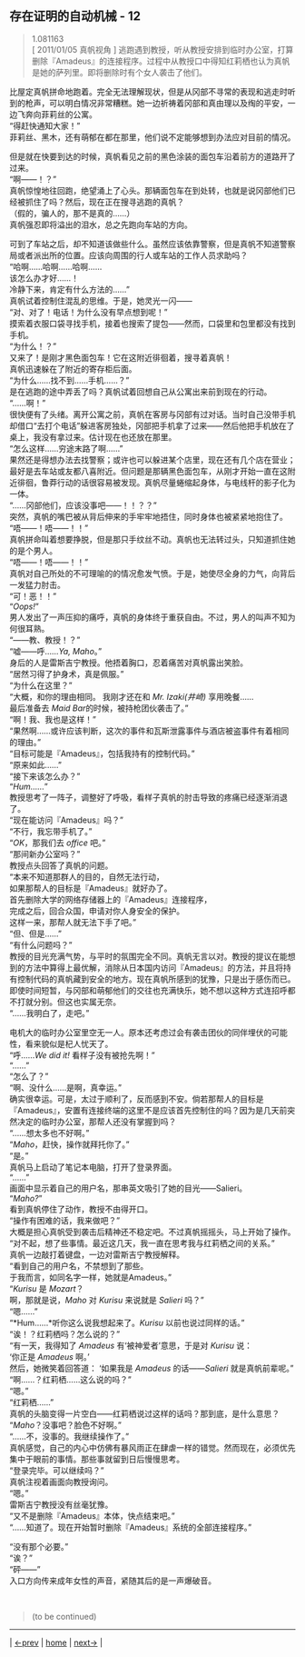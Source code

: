 ## 存在证明的自动机械 - 12
> 1.081163  
> [ 2011/01/05 真帆视角 ] 逃跑遇到教授，听从教授安排到临时办公室，打算删除『Amadeus』的连接程序。过程中从教授口中得知红莉栖也认为真帆是她的萨列里。即将删除时有个女人袭击了他们。  

比屋定真帆拼命地跑着。完全无法理解现状，但是从冈部不寻常的表现和逃走时听到的枪声，可以明白情况非常糟糕。她一边祈祷着冈部和真由理以及绹的平安，一边飞奔向菲莉丝的公寓。  
“得赶快通知大家！”  
菲莉丝、黑木，还有萌郁在都在那里，他们说不定能够想到办法应对目前的情况。  

但是就在快要到达的时候，真帆看见之前的黑色涂装的面包车沿着前方的道路开了过来。  
“啊——！？”  
真帆惊惶地往回跑，绝望涌上了心头。那辆面包车在到处转，也就是说冈部他们已经被抓住了吗？然后，现在正在搜寻逃跑的真帆？  
（假的，骗人的，那不是真的……）  
真帆强忍即将溢出的泪水，总之先跑向车站的方向。  

可到了车站之后，却不知道该做些什么。虽然应该依靠警察，但是真帆不知道警察局或者派出所的位置。应该向周围的行人或车站的工作人员求助吗？  
“哈啊……哈啊……哈啊……  
 该怎么办才好……！  
 冷静下来，肯定有什么方法的……”  
真帆试着控制住混乱的思维。于是，她灵光一闪——  
“对、对了！电话！为什么没有早点想到呢！”  
摸索着衣服口袋寻找手机，接着也搜索了提包——然而，口袋里和包里都没有找到手机。  
“为什么！？”  
又来了！是刚才黑色面包车！它在这附近徘徊着，搜寻着真帆！  
真帆迅速躲在了附近的寄存柜后面。  
“为什么……找不到……手机……？”  
是在逃跑的途中弄丢了吗？真帆试着回想自己从公寓出来前到现在的行动。  
“……啊！”  
很快便有了头绪。离开公寓之前，真帆在客房与冈部有过对话。当时自己没带手机却借口“去打个电话”躲进客房独处，冈部把手机拿了过来——然后他把手机放在了桌上，我没有拿过来。估计现在也还放在那里。  
“怎么这样……穷途末路了啊……”  
果然还是得想办法去找警察；或许也可以躲进某个店里，现在还有几个店在营业；最好是去车站或友都八喜附近。但问题是那辆黑色面包车，从刚才开始一直在这附近徘徊，鲁莽行动的话很容易被发现。真帆尽量蜷缩起身体，与电线杆的影子化为一体。  
“……冈部他们，应该没事吧——！！？？”  
突然，真帆的嘴巴被从背后伸来的手牢牢地捂住，同时身体也被紧紧地抱住了。  
“唔——！唔——！！”  
真帆拼命叫着想要挣脱，但是那只手纹丝不动。真帆也无法转过头，只知道抓住她的是个男人。  
“唔——！唔——！！”  
真帆对自己所处的不可理喻的的情况愈发气愤。于是，她使尽全身的力气，向背后一发猛力肘击。  
“可！恶！！”  
“*Oops!*”  
男人发出了一声压抑的痛呼，真帆的身体终于重获自由。不过，男人的叫声不知为何很耳熟。  
“——教、教授！？”  
“嘘——呼……*Ya, Maho*。”  
身后的人是雷斯吉宁教授。他捂着胸口，忍着痛苦对真帆露出笑脸。  
“居然习得了护身术，真是佩服。”  
“为什么在这里？”  
“大概，和你的理由相同。
 我刚才还在和 *Mr. Izaki(井崎)* 享用晚餐……  
 最后准备去 *Maid Bar*的时候，被持枪团伙袭击了。”  
“啊！我、我也是这样！”  
“果然啊……或许应该判断，这次的事件和瓦斯泄露事件与酒店被盗事件有着相同的理由。”  
“目标可能是『Amadeus』，包括我持有的控制代码。”  
“原来如此……”  
“接下来该怎么办？”  
“*Hum……*”  
教授思考了一阵子，调整好了呼吸，看样子真帆的肘击导致的疼痛已经逐渐消退了。  
“现在能访问『Amadeus』吗？”  
“不行，我忘带手机了。”  
“*OK*，那我们去 *office* 吧。”  
“那间新办公室吗？”  
教授点头回答了真帆的问题。  
“本来不知道那群人的目的，自然无法行动，  
 如果那帮人的目标是『Amadeus』就好办了。  
 首先删除大学的网络存储器上的『Amadeus』连接程序，  
 完成之后，回合众国，申请对你人身安全的保护。  
 这样一来，那帮人就无法下手了吧。”  
“但、但是……”  
“有什么问题吗？”  
教授的目光充满气势，与平时的氛围完全不同。真帆无言以对。教授的提议在能想到的方法中算得上最优解，消除从日本国内访问『Amadeus』的方法，并且将持有控制代码的真帆藏到安全的地方。现在真帆所感到的犹豫，只是出于感伤而已。即使时间短暂，与冈部和萌郁他们的交往也充满快乐，她不想以这种方式连招呼都不打就分别。但这也实属无奈。  
“……我明白了，走吧。”  

电机大的临时办公室里空无一人。原本还考虑过会有袭击团伙的同伴埋伏的可能性，看来貌似是杞人忧天了。  
“呼……*We did it!* 看样子没有被抢先啊！”  
“……”  
“怎么了？”  
“啊、没什么……是啊，真幸运。”  
确实很幸运。可是，太过于顺利了，反而感到不安。倘若那帮人的目标是『Amadeus』，安置有连接终端的这里不是应该首先控制住的吗？因为是几天前突然决定的临时办公室，那帮人还没有掌握到吗？  
“……想太多也不好啊。”  
“*Maho*，赶快，操作就拜托你了。”  
“是。”  
真帆马上启动了笔记本电脑，打开了登录界面。  
“……”  
画面中显示着自己的用户名，那串英文吸引了她的目光——Salieri。  
“*Maho?*”  
看到真帆停住了动作，教授不由得开口。  
“操作有困难的话，我来做吧？”  
大概是担心真帆受到袭击后精神还不稳定吧。不过真帆摇摇头，马上开始了操作。  
“对不起，想了些事情。最近这几天，我一直在思考我与红莉栖之间的关系。”  
真帆一边敲打着键盘，一边对雷斯吉宁教授解释。  
“看到自己的用户名，不禁想到了那些。  
 于我而言，如同名字一样，她就是Amadeus。”  
“*Kurisu* 是 *Mozart*？  
 啊，那就是说，*Maho* 对 *Kurisu* 来说就是 *Salieri* 吗？”  
“嗯……”  
“*Hum……*听你这么说我想起来了。*Kurisu* 以前也说过同样的话。”  
“诶！？红莉栖吗？怎么说的？”  
“有一天，我得知了 *Amadeus* 有‘被神爱者’意思，于是对 *Kurisu* 说：  
 ‘你正是 *Amadeus* 啊。’  
 然后，她微笑着回答道： 
 ‘如果我是 *Amadeus* 的话——*Salieri* 就是真帆前辈呢。”  
“啊……？红莉栖……这么说的吗？”  
“嗯。”  
“红莉栖……”  
真帆的头脑变得一片空白——红莉栖说过这样的话吗？那到底，是什么意思？  
“*Maho*？没事吧？脸色不好啊。”  
“……不，没事的。我继续操作了。”  
真帆感觉，自己的内心中仿佛有暴风雨正在肆虐一样的错觉。然而现在，必须优先集中于眼前的事情。那些事就留到日后慢慢思考。  
“登录完毕。可以继续吗？”  
真帆注视着画面向教授询问。  
“嗯。”  
雷斯吉宁教授没有丝毫犹豫。  
“又不是删除『Amadeus』本体，快点结束吧。”  
“……知道了。现在开始暂时删除『Amadeus』系统的全部连接程序。”  

“没有那个必要。”  
“诶？”  
“砰——”  
入口方向传来成年女性的声音，紧随其后的是一声爆破音。  

<br/>

> (to be continued)
---

| [←prev](./0085) | [home](../../) | [next→](./0087) |
